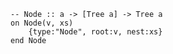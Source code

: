 ```applescript
-- Node :: a -> [Tree a] -> Tree aon Node(v, xs)	{type:"Node", root:v, nest:xs}end Node
```